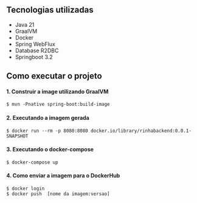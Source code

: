 ## Tecnologias utilizadas

* Java 21
* GraalVM
* Docker
* Spring WebFlux
* Database R2DBC
* Springboot 3.2

## Como executar o projeto

#### 1. Construir a image utilizando GraalVM
```docker
$ mvn -Pnative spring-boot:build-image
```

#### 2. Executando a imagem gerada
```
$ docker run --rm -p 8080:8080 docker.io/library/rinhabackend:0.0.1-SNAPSHOT
```

#### 3. Executando o docker-compose
````
$ docker-compose up
````

#### 4. Como enviar a imagem para o DockerHub
````
$ docker login
$ docker push  [nome da imagem:versao]
````